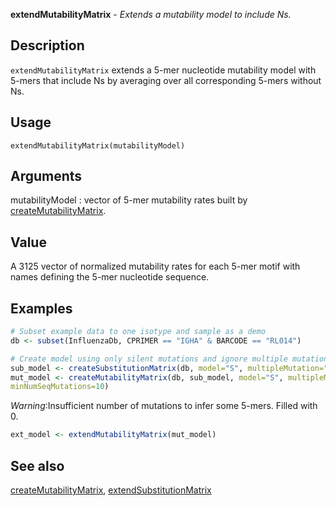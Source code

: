 





**extendMutabilityMatrix** - *Extends a mutability model to include Ns.*

Description
--------------------

`extendMutabilityMatrix` extends a 5-mer nucleotide mutability model 
with 5-mers that include Ns by averaging over all corresponding 5-mers without Ns.

Usage
--------------------

```
extendMutabilityMatrix(mutabilityModel)
```

Arguments
-------------------

mutabilityModel
:   vector of 5-mer mutability rates built by 
[createMutabilityMatrix](createMutabilityMatrix.md).



Value
-------------------

A 3125 vector of normalized mutability rates for each 5-mer motif with 
names defining the 5-mer nucleotide sequence.



Examples
-------------------

```R
# Subset example data to one isotype and sample as a demo
db <- subset(InfluenzaDb, CPRIMER == "IGHA" & BARCODE == "RL014")

# Create model using only silent mutations and ignore multiple mutations
sub_model <- createSubstitutionMatrix(db, model="S", multipleMutation="ignore")
mut_model <- createMutabilityMatrix(db, sub_model, model="S", multipleMutation="ignore",
minNumSeqMutations=10)

```

*Warning*:Insufficient number of mutations to infer some 5-mers. Filled with 0. 
```R
ext_model <- extendMutabilityMatrix(mut_model)
```



See also
-------------------

[createMutabilityMatrix](createMutabilityMatrix.md), [extendSubstitutionMatrix](extendSubstitutionMatrix.md)



